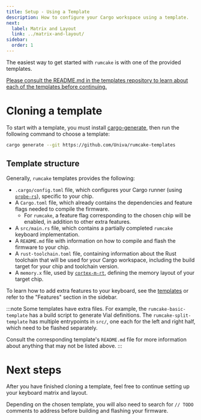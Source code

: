 ```yaml
---
title: Setup - Using a Template
description: How to configure your Cargo workspace using a template.
next:
  label: Matrix and Layout
  link: ../matrix-and-layout/
sidebar:
  order: 1
---
```


The easiest way to get started with `rumcake` is with one of the provided templates.

[Please consult the README.md in the templates repository to learn about each of the templates before continuing.](https://github.com/Univa/rumcake-templates)

# Cloning a template

To start with a template, you must install [cargo-generate](https://github.com/cargo-generate/cargo-generate#quickstart),
then run the following command to choose a template:

```bash
cargo generate --git https://github.com/Univa/rumcake-templates
```

## Template structure

Generally, `rumcake` templates provides the following:

- `.cargo/config.toml` file, which configures your Cargo runner (using [`probe-rs`](https://probe.rs/)), specific to your chip.
- A `Cargo.toml` file, which already contains the dependencies and feature flags needed to compile the firmware.
  - For `rumcake`, a feature flag corresponding to the chosen chip will be enabled, in addition to other extra features.
- A `src/main.rs` file, which contains a partially completed `rumcake` keyboard implementation.
- A `README.md` file with information on how to compile and flash the firmware to your chip.
- A `rust-toolchain.toml` file, containing information about the Rust toolchain that will be used
  for your Cargo workspace, including the build target for your chip and toolchain version.
- A `memory.x` file, used by [`cortex-m-rt`](https://docs.rs/cortex-m-rt/latest/cortex_m_rt/#memoryx), defining the memory layout of your target chip.

To learn how to add extra features to your keyboard, see the [templates](https://github.com/Univa/rumcake-templates)
or refer to the "Features" section in the sidebar.

:::note
Some templates have extra files. For example, the `rumcake-basic-template` has a build script to generate Vial
definitions. The `rumcake-split-template` has multiple entrypoints in `src/`, one each for the left and right half, which need
to be flashed separately.

Consult the corresponding template's `README.md` file for more information about anything that may not be listed above.
:::

# Next steps

After you have finished cloning a template, feel free to continue setting up your keyboard matrix and layout.

Depending on the chosen template, you will also need to search for `// TODO` comments to address before
building and flashing your firmware.
